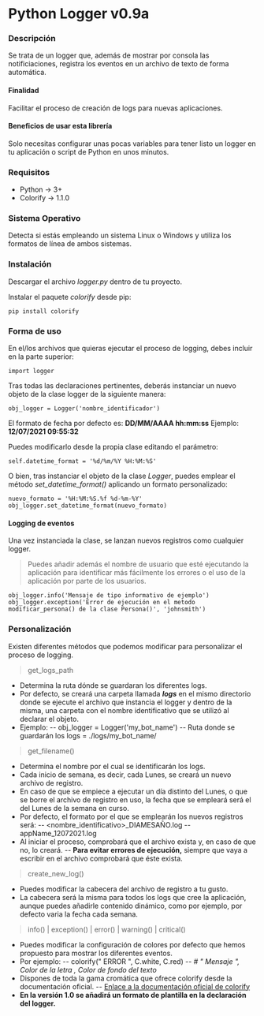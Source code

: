 # Python Logger v0.9a

### Descripción
Se trata de un logger que, además de mostrar por consola las notificiaciones, registra los eventos en un archivo de texto de forma automática.

#### Finalidad
Facilitar el proceso de creación de logs para nuevas aplicaciones.

#### Beneficios de usar esta librería
Solo necesitas configurar unas pocas variables para tener listo un logger en tu aplicación o script de Python en unos minutos.

### Requisitos
- Python -> 3+
- Colorify -> 1.1.0

### Sistema Operativo
Detecta si estás empleando un sistema Linux o Windows y utiliza los formatos de línea de ambos sistemas.

### Instalación
Descargar el archivo _logger.py_ dentro de tu proyecto.

Instalar el paquete _colorify_ desde pip:
```
pip install colorify
```

### Forma de uso
En el/los archivos que quieras ejecutar el proceso de logging, debes incluir en la parte superior:
```
import logger
```

Tras todas las declaraciones pertinentes, deberás instanciar un nuevo objeto de la clase logger de la siguiente manera:
```
obj_logger = Logger('nombre_identificador')
```

El formato de fecha por defecto es: **DD/MM/AAAA hh:mm:ss**
Ejemplo: **12/07/2021 09:55:32**

Puedes modificarlo desde la propia clase editando el parámetro:
```
self.datetime_format = '%d/%m/%Y %H:%M:%S'
```

O bien, tras instanciar el objeto de la clase _Logger_, puedes emplear el método _set_datetime_format()_ aplicando un formato personalizado:
```
nuevo_formato = '%H:%M:%S.%f %d-%m-%Y'
obj_logger.set_datetime_format(nuevo_formato)
```

#### Logging de eventos
Una vez instanciada la clase, se lanzan nuevos registros como cualquier logger.

> Puedes añadir además el nombre de usuario que esté ejecutando la aplicación para identificar más fácilmente los errores o el uso de la aplicación por parte de los usuarios.

```
obj_logger.info('Mensaje de tipo informativo de ejemplo')
obj_logger.exception('Error de ejecución en el metodo modificar_persona() de la clase Persona()', 'johnsmith')
```

### Personalización
Existen diferentes métodos que podemos modificar para personalizar el proceso de logging.

> get_logs_path

- Determina la ruta dónde se guardaran los diferentes logs.
- Por defecto, se creará una carpeta llamada _**logs**_ en el mismo directorio donde se ejecute el archivo que instancia el logger y dentro de la misma, una carpeta con el nombre identificativo que se utilizó al declarar el objeto.
- Ejemplo:
-- obj_logger = Logger('my_bot_name')
-- Ruta donde se guardarán los logs = ./logs/my_bot_name/

> get_filename()

- Determina el nombre por el cual se identificarán los logs.
- Cada inicio de semana, es decir, cada Lunes, se creará un nuevo archivo de registro.
- En caso de que se empiece a ejecutar un día distinto del Lunes, o que se borre el archivo de registro en uso, la fecha que se empleará será el del Lunes de la semana en curso.
- Por defecto, el formato por el que se emplearán los nuevos registros será:
-- <nombre_identificativo>_DIAMESAÑO.log
-- appName_12072021.log
- Al iniciar el proceso, comprobará que el archivo exista y, en caso de que no, lo creará.
-- **Para evitar errores de ejecución,** siempre que vaya a escribir en el archivo comprobará que éste exista.

> create_new_log()

- Puedes modificar la cabecera del archivo de registro a tu gusto.
- La cabecera será la misma para todos los logs que cree la aplicación, aunque puedes añadirle contenido dinámico, como por ejemplo, por defecto varia la fecha cada semana.

> info() | exception() | error() | warning() | critical()
- Puedes modificar la configuración de colores por defecto que hemos propuesto para mostrar los diferentes eventos.
- Por ejemplo:
-- colorify(" ERROR ", C.white, C.red)
-- _# " Mensaje ", Color de la letra , Color de fondo del texto_
- Dispones de toda la gama cromática que ofrece colorify desde la documentación oficial.
-- [Enlace a la documentación oficial de colorify](https://pypi.org/project/colorify/)
- **En la versión 1.0 se añadirá un formato de plantilla en la declaración del logger.**
